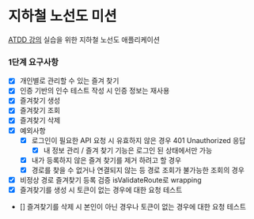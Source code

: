 # 지하철 노선도 미션
[ATDD 강의](https://edu.nextstep.camp/c/R89PYi5H) 실습을 위한 지하철 노선도 애플리케이션

### 1단계 요구사항
- [x] 개인별로 관리할 수 있는 즐겨 찾기
- [x] 인증 기반의 인수 테스트 작성 시 인증 정보는 재사용
- [x] 즐겨찾기 생성
- [x] 즐겨찾기 조회
- [x] 즐겨찾기 삭제
- [x] 예외사항
    - [x] 로그인이 필요한 API 요청 시 유효하지 않은 경우 401 Unauthorized 응답
      - [x] 내 정보 관리 / 즐겨 찾기 기능은 로그인 된 상태에서만 가능
    - [x] 내가 등록하지 않은 즐겨 찾기를 제거 하려고 할 경우
    - [x] 경로를 찾을 수 없거나 연결되지 않는 등 경로 조회가 불가능한 조회의 경우
- [x] 비정상 경로 즐겨찾기 등록 검증 isValidateRoute로 wrapping
- [x] 즐겨찾기를 생성 시 토큰이 없는 경우에 대한 요청 테스트
- [] 즐겨찾기를 삭제 시 본인이 아닌 경우나 토큰이 없는 경우에 대한 요청 테스트
